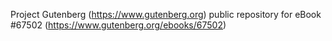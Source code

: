 Project Gutenberg (https://www.gutenberg.org) public repository for
eBook #67502 (https://www.gutenberg.org/ebooks/67502)
